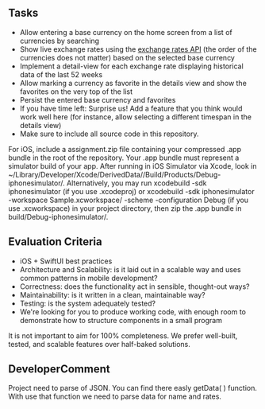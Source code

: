 ## Tasks

- Allow entering a base currency on the home screen from a list of currencies by searching
- Show live exchange rates using the [exchange rates API](https://exchangerate.host/) (the order of the currencies does not matter) based on the selected base currency
- Implement a detail-view for each exchange rate displaying historical data of the last 52 weeks
- Allow marking a currency as favorite in the details view and show the favorites on the very top of the list
- Persist the entered base currency and favorites
- If you have time left: Surprise us! Add a feature that you think would work well here (for instance, allow selecting a different timespan in the details view)
- Make sure to include all source code in this repository.

For iOS, include a assignment.zip file containing your compressed .app bundle in the root of the repository. Your .app bundle must represent a simulator build of your app. After running in iOS Simulator via Xcode, look in ~/Library/Developer/Xcode/DerivedData/<project-name>/Build/Products/Debug-iphonesimulator/. Alternatively, you may run xcodebuild -sdk iphonesimulator (if you use .xcodeproj) or xcodebuild -sdk iphonesimulator -workspace Sample.xcworkspace/ -scheme <your-scheme> -configuration Debug (if you use .xcworkspace) in your project directory, then zip the .app bundle in build/Debug-iphonesimulator/.

## Evaluation Criteria

- iOS + SwiftUI best practices
- Architecture and Scalability: is it laid out in a scalable way and uses common patterns in mobile development?
- Correctness: does the functionality act in sensible, thought-out ways?
- Maintainability: is it written in a clean, maintainable way?
- Testing: is the system adequately tested?
- We're looking for you to produce working code, with enough room to demonstrate how to structure components in a small program

It is not important to aim for 100% completeness. We prefer well-built, tested, and scalable features over half-baked solutions.


## DeveloperComment
Project need to parse of JSON. You can find there easly getData( ) function. With use that function we need to parse data for name and rates.

